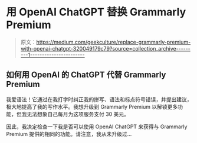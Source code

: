 # 用 OpenAI ChatGPT 替换 Grammarly Premium

> 原文：<https://medium.com/geekculture/replace-grammarly-premium-with-openai-chatgpt-320049179c79?source=collection_archive---------1----------------------->

## 如何用 OpenAI 的 ChatGPT 代替 Grammarly Premium

我爱语法！它通过在我打字时纠正我的拼写、语法和标点符号错误，并提出建议，极大地提高了我的写作水平。我想升级到 Grammarly Premium 以解锁更多功能，但我无法想象自己每月为这项服务支付 30 美元。

因此，我决定检查一下我是否可以使用 OpenAI ChatGPT 来获得与 Grammarly Premium 提供的相同的功能。请注意，我从未升级过…